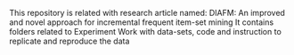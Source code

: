  This repository is related with research article named: DIAFM: An improved and novel approach for incremental frequent item-set mining
 It contains folders related to Experiment Work with data-sets, code and instruction to replicate and reproduce the data
